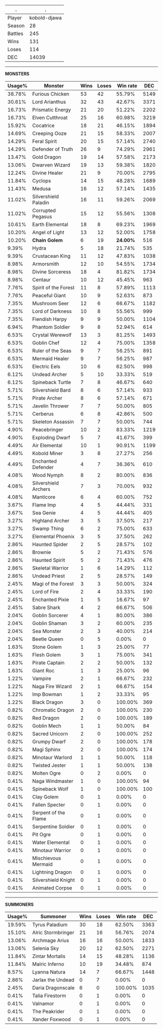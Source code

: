 .|.
|-|-
Player|kobold-djawa
Season|28
Battles|245
Wins|131
Loses|114
DEC|14039

---
**MONSTERS**

Usage%|Monster|Wins|Loses|Win rate|DEC|
-|-|-|-|-|-|
38.78%|Furious Chicken|53|42|55.79%|5149|
30.61%|Lord Arianthus|32|43|42.67%|3371|
16.73%|Prismatic Energy|21|20|51.22%|2202|
16.73%|Elven Cutthroat|25|16|60.98%|3219|
15.92%|Cocatrice|18|21|46.15%|1894|
14.69%|Creeping Ooze|21|15|58.33%|2007|
14.29%|Feral Spirit|20|15|57.14%|2740|
14.29%|Defender of Truth|26|9|74.29%|2961|
13.47%|Gold Dragon|19|14|57.58%|2173|
13.06%|Dwarven Wizard|19|13|59.38%|1820|
12.24%|Divine Healer|21|9|70.00%|2795|
11.84%|Cyclops|14|15|48.28%|1689|
11.43%|Medusa|16|12|57.14%|1435|
11.02%|Silvershield Paladin|16|11|59.26%|2069|
11.02%|Corrupted Pegasus|15|12|55.56%|1308|
10.61%|Earth Elemental|18|8|69.23%|1969|
10.20%|Angel of Light|13|12|52.00%|1758|
10.20%|**Chain Golem**|6|19|**24.00%**|516|
9.39%|Hydra|5|18|21.74%|535|
9.39%|Crustacean King|11|12|47.83%|1038|
8.98%|Armorsmith|12|10|54.55%|1734|
8.98%|Divine Sorceress|18|4|81.82%|1734|
8.98%|Centaur|10|12|45.45%|963|
7.76%|Spirit of the Forest|11|8|57.89%|1113|
7.76%|Peaceful Giant|10|9|52.63%|873|
7.35%|Mushroom Seer|12|6|66.67%|1182|
7.35%|Lord of Darkness|10|8|55.56%|999|
7.35%|Fiendish Harpy|9|9|50.00%|1104|
6.94%|Phantom Soldier|9|8|52.94%|614|
6.53%|Crystal Werewolf|13|3|81.25%|1493|
6.53%|Goblin Chef|12|4|75.00%|1358|
6.53%|Ruler of the Seas|9|7|56.25%|891|
6.53%|Mermaid Healer|9|7|56.25%|987|
6.53%|Electric Eels|10|6|62.50%|998|
6.12%|Undead Archer|5|10|33.33%|519|
6.12%|Spineback Turtle|7|8|46.67%|640|
5.71%|Silvershield Bard|8|6|57.14%|933|
5.71%|Pirate Archer|8|6|57.14%|671|
5.71%|Javelin Thrower|7|7|50.00%|805|
5.71%|Cerberus|6|8|42.86%|500|
5.71%|Skeleton Assassin|7|7|50.00%|744|
4.90%|Peacebringer|10|2|83.33%|1219|
4.90%|Exploding Dwarf|5|7|41.67%|399|
4.49%|Air Elemental|10|1|90.91%|1199|
4.49%|Kobold Miner|3|8|27.27%|256|
4.49%|Enchanted Defender|4|7|36.36%|610|
4.08%|Wood Nymph|8|2|80.00%|836|
4.08%|Silvershield Archers|7|3|70.00%|932|
4.08%|Manticore|6|4|60.00%|752|
3.67%|Flame Imp|4|5|44.44%|331|
3.67%|Sea Genie|4|5|44.44%|405|
3.27%|Highland Archer|3|5|37.50%|217|
3.27%|Swamp Thing|6|2|75.00%|633|
3.27%|Elemental Phoenix|3|5|37.50%|262|
2.86%|Haunted Spider|2|5|28.57%|102|
2.86%|Brownie|5|2|71.43%|576|
2.86%|Haunted Spirit|5|2|71.43%|476|
2.86%|Skeletal Warrior|1|6|14.29%|112|
2.86%|Undead Priest|2|5|28.57%|149|
2.45%|Magi of the Forest|3|3|50.00%|324|
2.45%|Lord of Fire|2|4|33.33%|190|
2.45%|Enchanted Pixie|1|5|16.67%|97|
2.45%|Sabre Shark|4|2|66.67%|506|
2.04%|Goblin Sorcerer|4|1|80.00%|386|
2.04%|Goblin Shaman|3|2|60.00%|235|
2.04%|Sea Monster|2|3|40.00%|214|
2.04%|Beetle Queen|0|5|0.00%|0|
1.63%|Stone Golem|1|3|25.00%|77|
1.63%|Flesh Golem|3|1|75.00%|341|
1.63%|Pirate Captain|2|2|50.00%|132|
1.63%|Giant Roc|1|3|25.00%|96|
1.22%|Vampire|2|1|66.67%|232|
1.22%|Naga Fire Wizard|2|1|66.67%|154|
1.22%|Imp Bowman|1|2|33.33%|95|
1.22%|Black Dragon|3|0|100.00%|369|
0.82%|Chromatic Dragon|2|0|100.00%|230|
0.82%|Red Dragon|2|0|100.00%|189|
0.82%|Goblin Mech|1|1|50.00%|84|
0.82%|Sacred Unicorn|2|0|100.00%|252|
0.82%|Grumpy Dwarf|2|0|100.00%|178|
0.82%|Magi Sphinx|2|0|100.00%|174|
0.82%|Minotaur Warlord|1|1|50.00%|118|
0.82%|Twisted Jester|1|1|50.00%|138|
0.82%|Molten Ogre|0|2|0.00%|0|
0.41%|Naga Windmaster|1|0|100.00%|94|
0.41%|Spineback Wolf|1|0|100.00%|100|
0.41%|Clay Golem|0|1|0.00%|0|
0.41%|Fallen Specter|0|1|0.00%|0|
0.41%|Serpent of the Flame|0|1|0.00%|0|
0.41%|Serpentine Soldier|0|1|0.00%|0|
0.41%|Pit Ogre|0|1|0.00%|0|
0.41%|Water Elemental|0|1|0.00%|0|
0.41%|Minotaur Warrior|0|1|0.00%|0|
0.41%|Mischievous Mermaid|0|1|0.00%|0|
0.41%|Lightning Dragon|0|1|0.00%|0|
0.41%|Silvershield Knight|0|1|0.00%|0|
0.41%|Animated Corpse|0|1|0.00%|0|

---
**SUMMONERS**

Usage%|Summoner|Wins|Loses|Win rate|DEC|
-|-|-|-|-|-|
19.59%|Tyrus Paladium|30|18|62.50%|3363|
15.10%|Alric Stormbringer|21|16|56.76%|2074|
13.06%|Archmage Arius|16|16|50.00%|1833|
13.06%|Selenia Sky|20|12|62.50%|2271|
11.84%|Zintar Mortalis|14|15|48.28%|1136|
11.84%|Malric Inferno|10|19|34.48%|874|
8.57%|Lyanna Natura|14|7|66.67%|1448|
2.86%|Jarlax the Undead|0|7|0.00%|0|
2.45%|Daria Dragonscale|6|0|100.00%|1035|
0.41%|Talia Firestorm|0|1|0.00%|0|
0.41%|Valnamor|0|1|0.00%|0|
0.41%|The Peakrider|0|1|0.00%|0|
0.41%|Xander Foxwood|0|1|0.00%|0|
